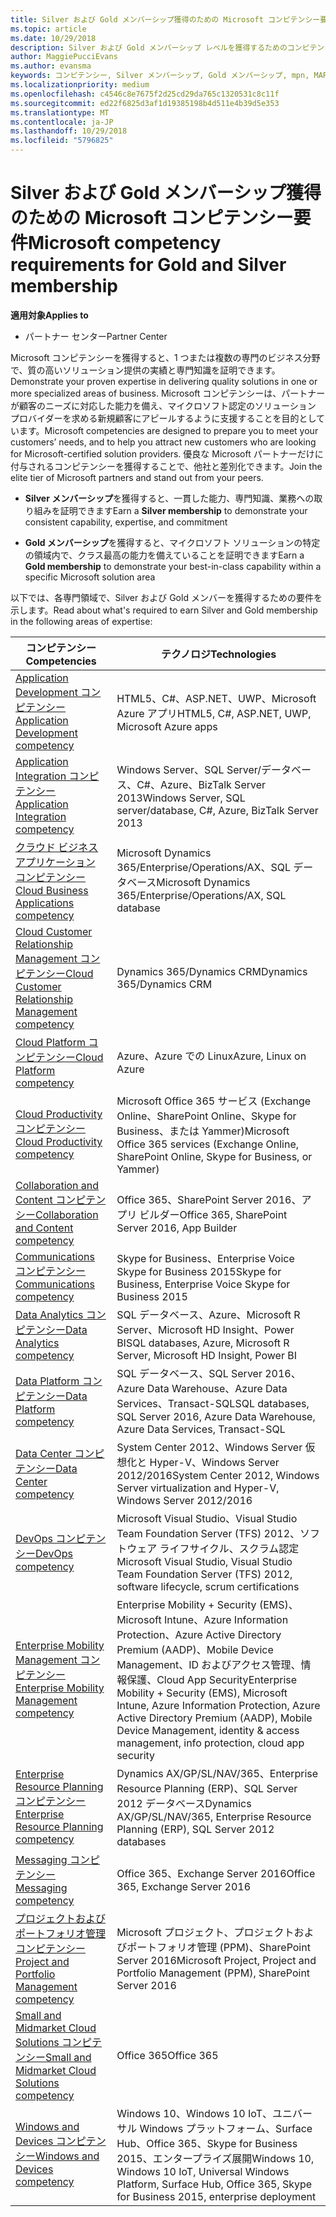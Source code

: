 ```yaml
---
title: Silver および Gold メンバーシップ獲得のための Microsoft コンピテンシー要件について | パートナー センター
ms.topic: article
ms.date: 10/29/2018
description: Silver および Gold メンバーシップ レベルを獲得するためのコンピテンシー要件について説明します。
author: MaggiePucciEvans
ms.author: evansma
keywords: コンピテンシー, Silver メンバーシップ, Gold メンバーシップ, mpn, MAPS, 能力, Microsoft Partner Network, ネットワーク メンバーップ
ms.localizationpriority: medium
ms.openlocfilehash: c4546c8e7675f2d25cd29da765c1320531c8c11f
ms.sourcegitcommit: ed22f6825d3af1d19385198b4d511e4b39d5e353
ms.translationtype: MT
ms.contentlocale: ja-JP
ms.lasthandoff: 10/29/2018
ms.locfileid: "5796825"
---
```

# <a name="microsoft-competency-requirements-for-gold-and-silver-membership"></a><span data-ttu-id="0ef3f-104">Silver および Gold メンバーシップ獲得のための Microsoft コンピテンシー要件</span><span class="sxs-lookup"><span data-stu-id="0ef3f-104">Microsoft competency requirements for Gold and Silver membership</span></span>

**<span data-ttu-id="0ef3f-105">適用対象</span><span class="sxs-lookup"><span data-stu-id="0ef3f-105">Applies to</span></span>**

-  <span data-ttu-id="0ef3f-106">パートナー センター</span><span class="sxs-lookup"><span data-stu-id="0ef3f-106">Partner Center</span></span>

<span data-ttu-id="0ef3f-107">Microsoft コンピテンシーを獲得すると、1 つまたは複数の専門のビジネス分野で、質の高いソリューション提供の実績と専門知識を証明できます。</span><span class="sxs-lookup"><span data-stu-id="0ef3f-107">Demonstrate your proven expertise in delivering quality solutions in one or more specialized areas of business.</span></span> <span data-ttu-id="0ef3f-108">Microsoft コンピテンシーは、パートナーが顧客のニーズに対応した能力を備え、マイクロソフト認定のソリューション プロバイダーを求める新規顧客にアピールするように支援することを目的としています。</span><span class="sxs-lookup"><span data-stu-id="0ef3f-108">Microsoft competencies are designed to prepare you to meet your customers’ needs, and to help you attract new customers who are looking for Microsoft-certified solution providers.</span></span> <span data-ttu-id="0ef3f-109">優良な Microsoft パートナーだけに付与されるコンピテンシーを獲得することで、他社と差別化できます。</span><span class="sxs-lookup"><span data-stu-id="0ef3f-109">Join the elite tier of Microsoft partners and stand out from your peers.</span></span>

- <span data-ttu-id="0ef3f-110">**Silver メンバーシップ**を獲得すると、一貫した能力、専門知識、業務への取り組みを証明できます</span><span class="sxs-lookup"><span data-stu-id="0ef3f-110">Earn a **Silver membership** to demonstrate your consistent capability, expertise, and commitment</span></span>

- <span data-ttu-id="0ef3f-111">**Gold メンバーシップ**を獲得すると、マイクロソフト ソリューションの特定の領域内で、クラス最高の能力を備えていることを証明できます</span><span class="sxs-lookup"><span data-stu-id="0ef3f-111">Earn a **Gold membership** to demonstrate your best-in-class capability within a specific Microsoft solution area</span></span>

<span data-ttu-id="0ef3f-112">以下では、各専門領域で、Silver および Gold メンバーを獲得するための要件を示します。</span><span class="sxs-lookup"><span data-stu-id="0ef3f-112">Read about what's required to earn Silver and Gold membership in the following areas of expertise:</span></span>


| <span data-ttu-id="0ef3f-113">コンピテンシー</span><span class="sxs-lookup"><span data-stu-id="0ef3f-113">Competencies</span></span>  | <span data-ttu-id="0ef3f-114">テクノロジ</span><span class="sxs-lookup"><span data-stu-id="0ef3f-114">Technologies</span></span> |
|   ------------------   |   -------   |
| [<span data-ttu-id="0ef3f-115">Application Development コンピテンシー</span><span class="sxs-lookup"><span data-stu-id="0ef3f-115">Application Development competency</span></span>](https://partner.microsoft.com/membership/application-development-competency) | <span data-ttu-id="0ef3f-116">HTML5、C#、ASP.NET、UWP、Microsoft Azure アプリ</span><span class="sxs-lookup"><span data-stu-id="0ef3f-116">HTML5, C#, ASP.NET, UWP, Microsoft Azure apps</span></span> |
| [<span data-ttu-id="0ef3f-117">Application Integration コンピテンシー</span><span class="sxs-lookup"><span data-stu-id="0ef3f-117">Application Integration competency</span></span>](https://partner.microsoft.com/membership/application-integration-competency) | <span data-ttu-id="0ef3f-118">Windows Server、SQL Server/データベース、C#、Azure、BizTalk Server 2013</span><span class="sxs-lookup"><span data-stu-id="0ef3f-118">Windows Server, SQL server/database, C#, Azure, BizTalk Server 2013</span></span>|
| [<span data-ttu-id="0ef3f-119">クラウド ビジネス アプリケーション コンピテンシー</span><span class="sxs-lookup"><span data-stu-id="0ef3f-119">Cloud Business Applications competency</span></span>](https://partner.microsoft.com/membership/cloud-business-applications-competency)| <span data-ttu-id="0ef3f-120">Microsoft Dynamics 365/Enterprise/Operations/AX、SQL データベース</span><span class="sxs-lookup"><span data-stu-id="0ef3f-120">Microsoft Dynamics 365/Enterprise/Operations/AX, SQL database</span></span> |
| [<span data-ttu-id="0ef3f-121">Cloud Customer Relationship Management コンピテンシー</span><span class="sxs-lookup"><span data-stu-id="0ef3f-121">Cloud Customer Relationship Management competency</span></span>](https://partner.microsoft.com/membership/cloud-customer-relationship-management-competency)| <span data-ttu-id="0ef3f-122">Dynamics 365/Dynamics CRM</span><span class="sxs-lookup"><span data-stu-id="0ef3f-122">Dynamics 365/Dynamics CRM</span></span> |
| [<span data-ttu-id="0ef3f-123">Cloud Platform コンピテンシー</span><span class="sxs-lookup"><span data-stu-id="0ef3f-123">Cloud Platform competency</span></span>](https://partner.microsoft.com/membership/cloud-platform-competency)| <span data-ttu-id="0ef3f-124">Azure、Azure での Linux</span><span class="sxs-lookup"><span data-stu-id="0ef3f-124">Azure, Linux on Azure</span></span> |
| [<span data-ttu-id="0ef3f-125">Cloud Productivity コンピテンシー</span><span class="sxs-lookup"><span data-stu-id="0ef3f-125">Cloud Productivity competency</span></span>](https://partner.microsoft.com/membership/cloud-productivity-competency)| <span data-ttu-id="0ef3f-126">Microsoft Office 365 サービス (Exchange Online、SharePoint Online、Skype for Business、または Yammer)</span><span class="sxs-lookup"><span data-stu-id="0ef3f-126">Microsoft Office 365 services (Exchange Online, SharePoint Online, Skype for Business, or Yammer)</span></span>|
| [<span data-ttu-id="0ef3f-127">Collaboration and Content コンピテンシー</span><span class="sxs-lookup"><span data-stu-id="0ef3f-127">Collaboration and Content competency</span></span>](https://partner.microsoft.com/membership/collaboration-and-content-competency)| <span data-ttu-id="0ef3f-128">Office 365、SharePoint Server 2016、アプリ ビルダー</span><span class="sxs-lookup"><span data-stu-id="0ef3f-128">Office 365, SharePoint Server 2016, App Builder</span></span> |
| [<span data-ttu-id="0ef3f-129">Communications コンピテンシー</span><span class="sxs-lookup"><span data-stu-id="0ef3f-129">Communications competency</span></span>](https://partner.microsoft.com/membership/communications-competency)| <span data-ttu-id="0ef3f-130">Skype for Business、Enterprise Voice Skype for Business 2015</span><span class="sxs-lookup"><span data-stu-id="0ef3f-130">Skype for Business, Enterprise Voice Skype for Business 2015</span></span> |
| [<span data-ttu-id="0ef3f-131">Data Analytics コンピテンシー</span><span class="sxs-lookup"><span data-stu-id="0ef3f-131">Data Analytics competency</span></span>](https://partner.microsoft.com/membership/data-analytics-competency)| <span data-ttu-id="0ef3f-132">SQL データベース、Azure、Microsoft R Server、Microsoft HD Insight、Power BI</span><span class="sxs-lookup"><span data-stu-id="0ef3f-132">SQL databases, Azure, Microsoft R Server, Microsoft HD Insight, Power BI</span></span> |
| [<span data-ttu-id="0ef3f-133">Data Platform コンピテンシー</span><span class="sxs-lookup"><span data-stu-id="0ef3f-133">Data Platform competency</span></span>](https://partner.microsoft.com/membership/data-platform-competency)| <span data-ttu-id="0ef3f-134">SQL データベース、SQL Server 2016、Azure Data Warehouse、Azure Data Services、Transact-SQL</span><span class="sxs-lookup"><span data-stu-id="0ef3f-134">SQL databases, SQL Server 2016, Azure Data Warehouse, Azure Data Services, Transact-SQL</span></span> |
| [<span data-ttu-id="0ef3f-135">Data Center コンピテンシー</span><span class="sxs-lookup"><span data-stu-id="0ef3f-135">Data Center competency</span></span>](https://partner.microsoft.com/membership/datacenter-competency)| <span data-ttu-id="0ef3f-136">System Center 2012、Windows Server 仮想化と Hyper-V、Windows Server 2012/2016</span><span class="sxs-lookup"><span data-stu-id="0ef3f-136">System Center 2012, Windows Server virtualization and Hyper-V, Windows Server 2012/2016</span></span> |
| [<span data-ttu-id="0ef3f-137">DevOps コンピテンシー</span><span class="sxs-lookup"><span data-stu-id="0ef3f-137">DevOps competency</span></span>](https://partner.microsoft.com/membership/devops-competency)| <span data-ttu-id="0ef3f-138">Microsoft Visual Studio、Visual Studio Team Foundation Server (TFS) 2012、ソフトウェア ライフサイクル、スクラム認定</span><span class="sxs-lookup"><span data-stu-id="0ef3f-138">Microsoft Visual Studio, Visual Studio Team Foundation Server (TFS) 2012, software lifecycle, scrum certifications</span></span> |
| [<span data-ttu-id="0ef3f-139">Enterprise Mobility Management コンピテンシー</span><span class="sxs-lookup"><span data-stu-id="0ef3f-139">Enterprise Mobility Management competency</span></span>](https://partner.microsoft.com/membership/enterprise-mobility-management-competency)| <span data-ttu-id="0ef3f-140">Enterprise Mobility + Security (EMS)、Microsoft Intune、Azure Information Protection、Azure Active Directory Premium (AADP)、Mobile Device Management、ID およびアクセス管理、情報保護、Cloud App Security</span><span class="sxs-lookup"><span data-stu-id="0ef3f-140">Enterprise Mobility + Security (EMS), Microsoft Intune, Azure Information Protection, Azure Active Directory Premium (AADP), Mobile Device Management, identity & access management, info protection, cloud app security</span></span> |
| [<span data-ttu-id="0ef3f-141">Enterprise Resource Planning コンピテンシー</span><span class="sxs-lookup"><span data-stu-id="0ef3f-141">Enterprise Resource Planning competency</span></span>](https://partner.microsoft.com/membership/enterprise-resource-planning-competency)| <span data-ttu-id="0ef3f-142">Dynamics AX/GP/SL/NAV/365、Enterprise Resource Planning (ERP)、SQL Server 2012 データベース</span><span class="sxs-lookup"><span data-stu-id="0ef3f-142">Dynamics AX/GP/SL/NAV/365, Enterprise Resource Planning (ERP), SQL Server 2012 databases</span></span>  |
| [<span data-ttu-id="0ef3f-143">Messaging コンピテンシー</span><span class="sxs-lookup"><span data-stu-id="0ef3f-143">Messaging competency</span></span>](https://partner.microsoft.com/membership/messaging-competency)| <span data-ttu-id="0ef3f-144">Office 365、Exchange Server 2016</span><span class="sxs-lookup"><span data-stu-id="0ef3f-144">Office 365, Exchange Server 2016</span></span> |
| [<span data-ttu-id="0ef3f-145">プロジェクトおよびポートフォリオ管理コンピテンシー</span><span class="sxs-lookup"><span data-stu-id="0ef3f-145">Project and Portfolio Management competency</span></span>](https://partner.microsoft.com/membership/project-portfolio-management-competency)| <span data-ttu-id="0ef3f-146">Microsoft プロジェクト、プロジェクトおよびポートフォリオ管理 (PPM)、SharePoint Server 2016</span><span class="sxs-lookup"><span data-stu-id="0ef3f-146">Microsoft Project, Project and Portfolio Management (PPM), SharePoint Server 2016</span></span>|
| [<span data-ttu-id="0ef3f-147">Small and Midmarket Cloud Solutions コンピテンシー</span><span class="sxs-lookup"><span data-stu-id="0ef3f-147">Small and Midmarket Cloud Solutions competency</span></span>](https://partner.microsoft.com/membership/small-midmarket-cloud-solutions-competency)| <span data-ttu-id="0ef3f-148">Office 365</span><span class="sxs-lookup"><span data-stu-id="0ef3f-148">Office 365</span></span> |
| [<span data-ttu-id="0ef3f-149">Windows and Devices コンピテンシー</span><span class="sxs-lookup"><span data-stu-id="0ef3f-149">Windows and Devices competency</span></span>](https://partner.microsoft.com/membership/windows-and-devices-competency)| <span data-ttu-id="0ef3f-150">Windows 10、Windows 10 IoT、ユニバーサル Windows プラットフォーム、Surface Hub、Office 365、Skype for Business 2015、エンタープライズ展開</span><span class="sxs-lookup"><span data-stu-id="0ef3f-150">Windows 10, Windows 10 IoT, Universal Windows Platform, Surface Hub, Office 365, Skype for Business 2015, enterprise deployment</span></span> |